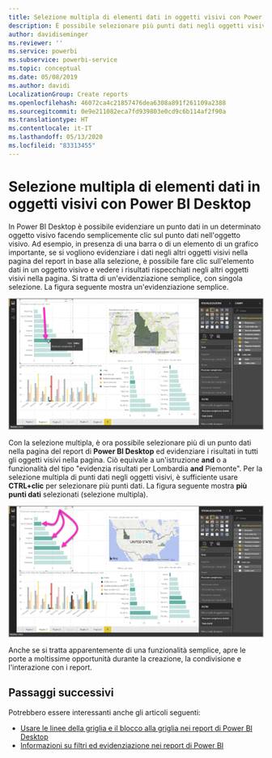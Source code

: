 ```yaml
---
title: Selezione multipla di elementi dati in oggetti visivi con Power BI Desktop
description: È possibile selezionare più punti dati negli oggetti visivi di Power BI Desktop con un semplice CTRL+clic
author: davidiseminger
ms.reviewer: ''
ms.service: powerbi
ms.subservice: powerbi-service
ms.topic: conceptual
ms.date: 05/08/2019
ms.author: davidi
LocalizationGroup: Create reports
ms.openlocfilehash: 46072ca4c21857476dea6308a891f261109a2388
ms.sourcegitcommit: 0e9e211082eca7fd939803e0cd9c6b114af2f90a
ms.translationtype: HT
ms.contentlocale: it-IT
ms.lasthandoff: 05/13/2020
ms.locfileid: "83313455"
---
```

# <a name="multi-select-data-elements-in-visuals-using-power-bi-desktop"></a>Selezione multipla di elementi dati in oggetti visivi con Power BI Desktop

In Power BI Desktop è possibile evidenziare un punto dati in un determinato oggetto visivo facendo semplicemente clic sul punto dati nell'oggetto visivo. Ad esempio, in presenza di una barra o di un elemento di un grafico importante, se si vogliono evidenziare i dati negli altri oggetti visivi nella pagina del report in base alla selezione, è possibile fare clic sull'elemento dati in un oggetto visivo e vedere i risultati rispecchiati negli altri oggetti visivi nella pagina. Si tratta di un'evidenziazione semplice, con singola selezione. La figura seguente mostra un'evidenziazione semplice. 

![Singolo punto dati selezionato](media/desktop-multi-select/multi-select_01.png)

Con la selezione multipla, è ora possibile selezionare più di un punto dati nella pagina del report di **Power BI Desktop** ed evidenziare i risultati in tutti gli oggetti visivi nella pagina. Ciò equivale a un'istruzione **and** o a funzionalità del tipo "evidenzia risultati per Lombardia **and** Piemonte". Per la selezione multipla di punti dati negli oggetti visivi, è sufficiente usare **CTRL+clic** per selezionare più punti dati. La figura seguente mostra **più punti dati** selezionati (selezione multipla).

![Più punti dati selezionati](media/desktop-multi-select/multi-select_02.png)

Anche se si tratta apparentemente di una funzionalità semplice, apre le porte a moltissime opportunità durante la creazione, la condivisione e l'interazione con i report. 

## <a name="next-steps"></a>Passaggi successivi

Potrebbero essere interessanti anche gli articoli seguenti:

* [Usare le linee della griglia e il blocco alla griglia nei report di Power BI Desktop](desktop-gridlines-snap-to-grid.md)
* [Informazioni su filtri ed evidenziazione nei report di Power BI](power-bi-reports-filters-and-highlighting.md)

